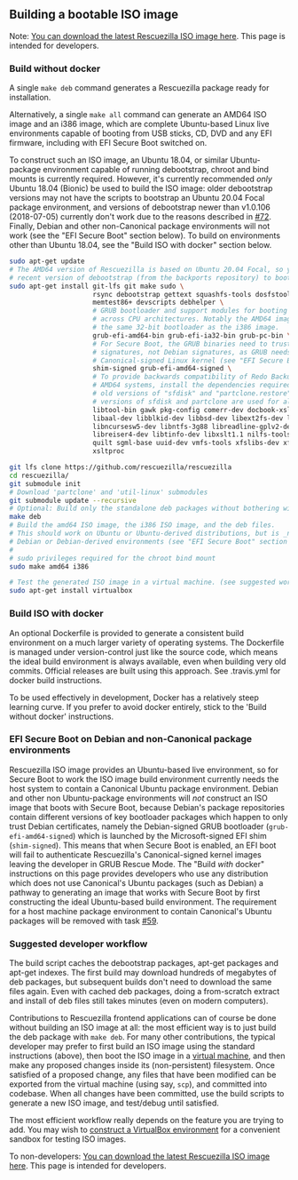 ## Building a bootable ISO image

Note: [You can download the latest Rescuezilla ISO image here](https://github.com/rescuezilla/rescuezilla/releases/latest). This page is intended for developers.
 
### Build without docker

A single `make deb` command generates a Rescuezilla package ready for installation.

Alternatively, a single `make all` command can generate an AMD64 ISO image and an i386 image, which are complete Ubuntu-based Linux live environments capable of booting from USB sticks, CD, DVD and any EFI firmware, including with EFI Secure Boot switched on.

To construct such an ISO image, an Ubuntu 18.04, or similar Ubuntu-package environment capable of running debootstrap, chroot and bind mounts is currently required. However, it's currently recommended _only_ Ubuntu 18.04 (Bionic) be used to build the ISO image: older debootstrap versions may not have the scripts to bootstrap an Ubuntu 20.04 Focal package environment, and versions of debootstrap newer than v1.0.106 (2018-07-05) currently don't work due to the reasons described in [#72](https://github.com/rescuezilla/rescuezilla/issues/72). Finally, Debian and other non-Canonical package environments will not work (see the "EFI Secure Boot" section below). To build on environments other than Ubuntu 18.04, see the "Build ISO with docker" section below.

```bash
sudo apt-get update
# The AMD64 version of Rescuezilla is based on Ubuntu 20.04 Focal, so you may find you need a more
# recent version of debootstrap (from the backports repository) to bootstrap a Focal environment.
sudo apt-get install git-lfs git make sudo \
                     rsync debootstrap gettext squashfs-tools dosfstools mtools xorriso \
                     memtest86+ devscripts debhelper \
                     # GRUB bootloader and support modules for booting both MBR and EFI boot
                     # across CPU architectures. Notably the AMD64 image *legacy boot* uses
                     # the same 32-bit bootloader as the i386 image.
                     grub-efi-amd64-bin grub-efi-ia32-bin grub-pc-bin \
                     # For Secure Boot, the GRUB binaries need to trust Canonical
                     # signatures, not Debian signatures, as GRUB needs to verify the
                     # Canonical-signed Linux kernel (see "EFI Secure Boot" section below).
                     shim-signed grub-efi-amd64-signed \
                     # To provide backwards compatibility of Redo Backup v1.0.4 backups on
                     # AMD64 systems, install the dependencies required to build some very
                     # old versions of "sfdisk" and "partclone.restore". More recent
                     # versions of sfdisk and partclone are used for all other operations.
                     libtool-bin gawk pkg-config comerr-dev docbook-xsl e2fslibs-dev fuse \
                     libaal-dev libblkid-dev libbsd-dev libext2fs-dev libncurses5-dev \
                     libncursesw5-dev libntfs-3g88 libreadline-gplv2-dev libreadline5 \
                     libreiser4-dev libtinfo-dev libxslt1.1 nilfs-tools ntfs-3g ntfs-3g-dev \
                     quilt sgml-base uuid-dev vmfs-tools xfslibs-dev xfsprogs xml-core \
                     xsltproc

git lfs clone https://github.com/rescuezilla/rescuezilla
cd rescuezilla/
git submodule init
# Download 'partclone' and 'util-linux' submodules
git submodule update --recursive
# Optional: Build only the standalone deb packages without bothering with the live environment
make deb
# Build the amd64 ISO image, the i386 ISO image, and the deb files.
# This should work on Ubuntu or Ubuntu-derived distributions, but is _not_ recommended
# Debian or Debian-derived environments (see "EFI Secure Boot" section below).
#
# sudo privileges required for the chroot bind mount
sudo make amd64 i386

# Test the generated ISO image in a virtual machine. (see suggested workflow section below)
sudo apt-get install virtualbox
```

### Build ISO with docker

An optional Dockerfile is provided to generate a consistent build environment on a much larger variety of operating systems. The Dockerfile is managed under version-control just like the source code, which means the ideal build environment is always available, even when building very old commits. Official releases are built using this approach. See .travis.yml for docker build instructions.

To be used effectively in development, Docker has a relatively steep learning curve. If you prefer to avoid docker entirely, stick to the 'Build without docker' instructions.

### EFI Secure Boot on Debian and non-Canonical package environments

Rescuezilla ISO image provides an Ubuntu-based live environment, so for Secure Boot to work the ISO image build environment currently needs the host system to contain a Canonical Ubuntu package environment. Debian and other non Ubuntu-package environments will _not_ construct an ISO image that boots with Secure Boot, because Debian's package repositories contain different versions of key bootloader packages which happen to only trust Debian certificates, namely the Debian-signed GRUB bootloader (`grub-efi-amd64-signed`) which is launched by the Microsoft-signed EFI shim (`shim-signed`). This means that when Secure Boot is enabled, an EFI boot will fail to authenticate Rescuezilla's Canonical-signed kernel images leaving the developer in GRUB Rescue Mode. The "Build _with_ docker" instructions on this page provides developers who use any distribution which does not use Canonical's Ubuntu packages (such as Debian) a pathway to generating an image that works with Secure Boot by first constructing the ideal Ubuntu-based build environment. The requirement for a host machine package environment to contain Canonical's Ubuntu packages will be removed with task [#59](https://github.com/rescuezilla/rescuezilla/issues/59).

### Suggested developer workflow

The build script caches the debootstrap packages, apt-get packages and apt-get indexes. The first build may download hundreds of megabytes of deb packages, but subsequent builds don't need to download the same files again. Even with cached deb packages, doing a from-scratch extract and install of deb files still takes minutes (even on modern computers).

Contributions to Rescuezilla frontend applications can of course be done without building an ISO image at all: the most efficient way is to just build the deb package with `make deb`. For many other contributions, the typical developer may prefer to first build an ISO image using the standard instructions (above), then boot the ISO image in a [virtual machine](https://github.com/rescuezilla/rescuezilla/wiki/Constructing-Rescuezilla-VirtualBox-Test-Environment), and then make any proposed changes inside its (non-persistent) filesystem. Once satisfied of a proposed change, any files that have been modified can be exported from the virtual machine (using say, `scp`), and committed into codebase. When all changes have been committed, use the build scripts to generate a new ISO image, and test/debug until satisfied.

The most efficient workflow really depends on the feature you are trying to add. You may wish to [construct a VirtualBox environment](https://github.com/rescuezilla/rescuezilla/wiki/Constructing-Rescuezilla-VirtualBox-Test-Environment) for a convenient sandbox for testing ISO images.

To non-developers: [You can download the latest Rescuezilla ISO image here](https://github.com/rescuezilla/rescuezilla/releases/latest). This page is intended for developers.
